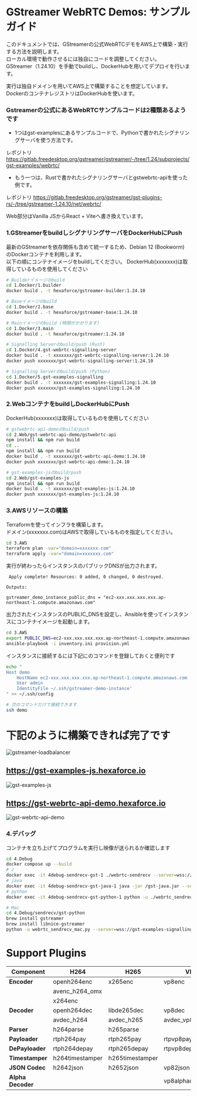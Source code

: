 
# GStreamer WebRTC Demos: サンプルガイド

このドキュメントでは、GStreamerの公式WebRTCデモをAWS上で構築・実行する方法を説明します。  
ローカル環境で動作させるには独自にコードを調整してください。  
GStreamer（1.24.10）を手動でbuildし、DockerHubを用いてデプロイを行います。

実行は独自ドメインを用いてAWS上で構築することを想定しています。  
DockerのコンテナレジストリはDockerHubを使います。  


### Gstreamerの公式にあるWebRTCサンプルコードは2種類あるようです

* 1つはgst-examplesにあるサンプルコードで、Pythonで書かれたシグナリングサーバを使う方法です。

レポジトリ
https://gitlab.freedesktop.org/gstreamer/gstreamer/-/tree/1.24/subprojects/gst-examples/webrtc/

* もう一つは、Rustで書かれたシグナリングサーバとgstwebrtc-apiを使った例です。  

レポジトリ
https://gitlab.freedesktop.org/gstreamer/gst-plugins-rs/-/tree/gstreamer-1.24.10/net/webrtc/

Web部分はVanilla JSからReact + Viteへ書き換えています。

### 1.GStreamerをbuildしシグナリングサーバをDockerHubにPush
最新のGStreamerを依存関係も含めて統一するため、Debian 12 (Bookworm) のDockerコンテナを利用します。  
以下の順にコンテナイメージをbuildしてください。
DockerHub(xxxxxxx)は取得しているものを使用してください

```bash
# Builderイメージのbuild
cd 1.Docker/1.builder
docker build . -t hexaforce/gstreamer-builder:1.24.10

# Baseイメージのbuild
cd 1.Docker/2.base
docker build . -t hexaforce/gstreamer-base:1.24.10

# Mainイメージのbuild (時間がかかります)
cd 1.Docker/3.main
docker build . -t hexaforce/gstreamer:1.24.10

# Signalling Serverのbuild/push (Rust)
cd 1.Docker/4.gst-webrtc-signalling-server
docker build . -t xxxxxxx/gst-webrtc-signalling-server:1.24.10
docker push xxxxxxx/gst-webrtc-signalling-server:1.24.10

# Signalling Serverのbuild/push (Python)
cd 1.Docker/5.gst-examples-signalling
docker build . -t xxxxxxx/gst-examples-signalling:1.24.10
docker push xxxxxxx/gst-examples-signalling:1.24.10
```

### 2.WebコンテナをbuildしDockerHubにPush
DockerHub(xxxxxxx)は取得しているものを使用してください
```bash
# gstwebrtc-api-demoのbuild/push
cd 2.Web/gst-webrtc-api-demo/gstwebrtc-api
npm install && npm run build
cd ..
npm install && npm run build
docker build . -t xxxxxxx/gst-webrtc-api-demo:1.24.10
docker push xxxxxxx/gst-webrtc-api-demo:1.24.10

# gst-examples-jsのbuild/push
cd 2.Web/gst-examples-js
npm install && npm run build
docker build . -t xxxxxxx/gst-examples-js:1.24.10
docker push xxxxxxx/gst-examples-js:1.24.10
```

### 3.AWSリソースの構築
Terraformを使ってインフラを構築します。  
ドメイン(xxxxxxx.com)はAWSで取得しているものを指定してください。
```bash
cd 3.AWS
terraform plan -var="domain=xxxxxxx.com"
terraform apply -var="domain=xxxxxxx.com"
```

実行が終わったらインスタンスのパブリックDNSが出力されます。
```
 Apply complete! Resources: 0 added, 0 changed, 0 destroyed.

Outputs:

gstreamer_demo_instance_public_dns = "ec2-xxx.xxx.xxx.xxx.ap-northeast-1.compute.amazonaws.com"
```

出力されたインスタンスのPUBLIC_DNSを設定し、Ansibleを使ってインスタンスにコンテナイメージを起動します。
```bash
cd 3.AWS
export PUBLIC_DNS=ec2-xxx.xxx.xxx.xxx.ap-northeast-1.compute.amazonaws.com
ansible-playbook -i inventory.ini provision.yml
```

インスタンスに接続するには下記にのコマンドを登録しておくと便利です
```bash
echo "
Host demo
    HostName ec2-xxx.xxx.xxx.xxx.ap-northeast-1.compute.amazonaws.com
    User admin
    IdentityFile ~/.ssh/gstreamer-demo-instance'
" >> ~/.ssh/config

# 次のコマンドだけで接続できます
ssh demo
```

# 下記のように構築できれば完了です
![gstreamer-loadbalancer](img/gstreamer-loadbalancer.png)

## https://gst-examples-js.hexaforce.io
![gst-examples-js](img/gst-examples-js.png)

## https://gst-webrtc-api-demo.hexaforce.io
![gst-webrtc-api-demo](img/gst-webrtc-api-demo.png)

### 4.デバッグ
コンテナを立ち上げてプログラムを実行し映像が送られるか確認します
```bash
cd 4.Debug
docker compose up --build
# c
docker exec -it 4debug-sendrecv-gst-1 ./webrtc-sendrecv --server=wss://gst-examples-signalling.hexaforce.io --peer-id=xxx
# java 
docker exec -it 4debug-sendrecv-gst-java-1 java -jar /gst-java.jar --server=wss://gst-examples-signalling.hexaforce.io --peer-id=xxx
# python
docker exec -it 4debug-sendrecv-gst-python-1 python -u ./webrtc_sendrecv.py --server=wss://gst-examples-signalling.hexaforce.io --peer-id=xxx
```

```bash
# Mac
cd 4.Debug/sendrecv/gst-python
brew install gstreamer
brew install libnice-gstreamer
python -u webrtc_sendrecv_mac.py --server=wss://gst-examples-signalling.hexaforce.io --peer-id=2343
```

# Support Plugins

| **Component**     | **H264**                          | **H265**                          | **VP8**                           | **VP9**                           | **AV1**                            |
|-------------------|-----------------------------------|-----------------------------------|-----------------------------------|-----------------------------------|-----------------------------------|
| **Encoder**       | openh264enc                       | x265enc                           | vp8enc                            | vp9enc                            | av1enc                            |
|                   | avenc_h264_omx                    |                                   |                                   |                                   | rav1enc                           |
|                   | x264enc                           |                                   |                                   |                                   | svtav1enc                         |
| **Decoder**       | openh264dec                       | libde265dec                       | vp8dec                            | vp9dec                            | av1dec                            |
|                   | avdec_h264                        | avdec_h265                        | avdec_vp8                         | avdec_vp9                         | dav1ddec                          |
| **Parser**        | h264parse                         | h265parse                         |                                   | vp9parse                          | av1parse                          |
| **Payloader**     | rtph264pay                        | rtph265pay                        | rtpvp8pay                         | rtpvp9pay                         | rtpav1pay                         |
| **DePayloader**   | rtph264depay                      | rtph265depay                      | rtpvp8depay                       | rtpvp9depay                       | rtpav1depay                       |
| **Timestamper**   | h264timestamper                   | h265timestamper                   |                                   |                                   |                                   |
| **JSON Codec**    | h2642json                         | h2652json                         | vp82json                          |                                   | av12json                          |
| **Alpha Decoder** |                                   |                                   | vp8alphadecodebin                 | vp9alphadecodebin                 |                                   |
